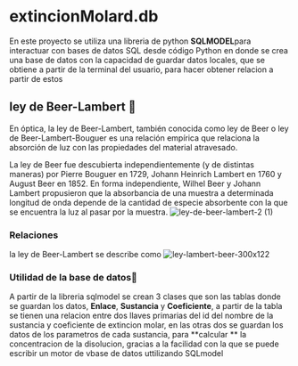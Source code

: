 # extincionMolard.db 
En este proyecto se utiliza una libreria de python **SQLMODEL**para interactuar con bases de datos SQL desde código Python
en donde se crea una base de datos con la capacidad de guardar datos locales, que se obtiene  a partir de la terminal del usuario, para hacer
obtener relacion a partir de estos 


## ley de Beer-Lambert 🚀
En óptica, la ley de Beer-Lambert, también conocida como ley de Beer o ley de Beer-Lambert-Bouguer es una relación empírica que relaciona la absorción de luz con las propiedades 
del material atravesado.

La ley de Beer fue descubierta independientemente (y de distintas maneras) por Pierre Bouguer en 1729, Johann Heinrich Lambert en 1760 y
August Beer en 1852. En forma independiente, Wilhel Beer y Johann Lambert propusieron que la absorbancia de una muestra a
determinada longitud de onda depende de la cantidad de especie absorbente con la que se encuentra la luz al pasar por la muestra.
![ley-de-beer-lambert-2 (1)](https://user-images.githubusercontent.com/90355422/203150291-d88d41d8-b5c4-4b80-9187-e7b357d1f3d9.jpg)


###  Relaciones 
la ley de Beer-Lambert se describe como 
![ley-lambert-beer-300x122](https://user-images.githubusercontent.com/90355422/203151054-3c95cdef-b3c9-43da-8510-ba3be6a0036a.png)




### Utilidad de la base de datos🔧

A partir de la libreria sqlmodel se crean 3 clases que son las tablas donde se guardan los datos, **Enlace**, **Sustancia** y **Coeficiente**, a partir de la tabla se tienen una relacion entre dos llaves primarias del id del nombre de la sustancia y coeficiente de extincion molar, en las otras dos se guardan los datos de los parametros de cada sustancia, para **calcular ** la concentracion de la disolucion, gracias a la facilidad con la que se puede escribir un motor de vbase de datos uttilizando SQLmodel 
